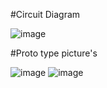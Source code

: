 #Circuit Diagram

![image](https://user-images.githubusercontent.com/109065335/210201529-cdd5bd1c-5878-4458-bc7d-d3bbb9ce0653.png)

#Proto type picture's

![image](https://user-images.githubusercontent.com/109065335/210201716-310efd4c-96ca-4b9b-935b-3a304a671724.png)
![image](https://user-images.githubusercontent.com/109065335/210201728-3a693482-0722-4967-a0a5-a0935957c009.png)
